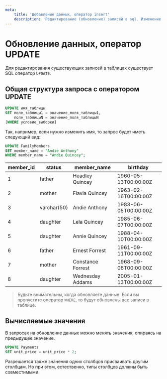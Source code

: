 ```yaml
---
meta:
    title: 'Добавление данных, оператор insert'
    description: 'Редактирование (обновление) записей в sql. Изменение данных в реляционных базах данных.'
---
```


# Обновление данных, оператор UPDATE

Для редактирования существующих записей в таблицах существует SQL оператор `UPDATE`.

## Общая структура запроса с оператором UPDATE

```sql
UPDATE имя_таблицы
SET поле_таблицы1 = значение_поля_таблицы1,
    поле_таблицыN = значение_поля_таблицыN
[WHERE условие_выборки]
```

Так, например, если нужно изменить имя, то запрос будет иметь следующий вид:

<ERD databaseName="Family" />

```sql
UPDATE FamilyMembers
SET member_name = "Andie Anthony"
WHERE member_name = "Andie Quincey";
```

| member_id | status      | member_name       | birthday             |
| --------- | ----------- | ----------------- | -------------------- |
| 1         | father      | Headley Quincey   | 1960-05-13T00:00:00Z |
| 2         | mother      | Flavia Quincey    | 1963-02-16T00:00:00Z |
| 3         | varchar(50) | Andie Anthony     | 1983-06-05T00:00:00Z |
| 4         | daughter    | Lela Quincey      | 1985-06-07T00:00:00Z |
| 5         | daughter    | Annie Quincey     | 1988-04-10T00:00:00Z |
| 6         | father      | Ernest Forrest    | 1961-09-11T00:00:00Z |
| 7         | mother      | Constance Forrest | 1968-09-06T00:00:00Z |
| 8         | daughter    | Wednesday Addams  | 2005-01-13T00:00:00Z |

> Будьте внимательны, когда обновляете данные. Если вы пропустите оператор `WHERE`, то будут обновлены все записи в таблице.

## Вычисляемые значения

В запросах на обновление данных можно менять значения, опираясь на предыдущее значение.

```sql
UPDATE Payments
SET unit_price = unit_price * 2;
```

Разрешается также значения одних столбцов присваивать другим столбцам. Но при этом, естественно, типы столбцов должны быть совместимыми.
